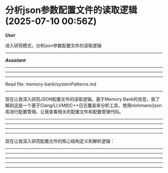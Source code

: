 <!-- Generated by SpecStory -->

# 分析json参数配置文件的读取逻辑 (2025-07-10 00:56Z)

_**User**_

进入研究模式，分析json参数配置文件的读取逻辑

---

_**Assistant**_



---



---



---

Read file: memory-bank/systemPatterns.md

---

现在让我深入研究JSON配置文件的读取逻辑。基于Memory Bank的信息，我了解到这是一个基于Clang/LLVM的C++日志覆盖率分析工具，使用nlohmann/json库进行配置管理。让我查看相关的配置文件和配置管理代码。

---



---



---



---

现在让我深入研究配置文件的核心结构定义和解析逻辑：

---



---



---



---



---

